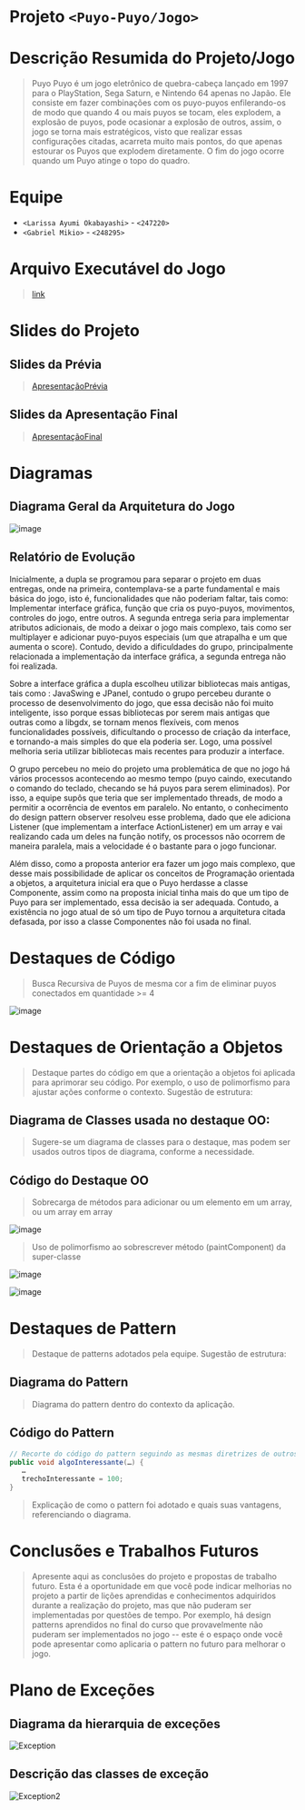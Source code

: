 # Projeto `<Puyo-Puyo/Jogo>`

# Descrição Resumida do Projeto/Jogo

> Puyo Puyo é um jogo eletrônico de quebra-cabeça lançado em 1997 para o PlayStation, Sega Saturn, e Nintendo 64 apenas no Japão. Ele consiste em fazer combinações com os puyo-puyos enfilerando-os de modo que quando 4 ou mais puyos se tocam, eles explodem, a explosão de puyos, pode ocasionar a explosão de outros, assim, o jogo se torna mais estratégicos, visto que realizar essas configurações citadas, acarreta muito mais pontos, do que apenas estourar os Puyos que explodem diretamente. O fim do jogo ocorre quando um Puyo atinge o topo do quadro.

# Equipe
* `<Larissa Ayumi Okabayashi>` - `<247220>`
* `<Gabriel Mikio>` - `<248295>`

# Arquivo Executável do Jogo

> [link](https://github.com/MC322MikioLari/Puyo/blob/main/RunnablePuyo.jar)

# Slides do Projeto

## Slides da Prévia

> [ApresentaçãoPrévia](https://github.com/MC322MikioLari/Puyo/files/9002192/ApresentacaoPrevia.pdf)

## Slides da Apresentação Final

> [ApresentaçãoFinal](https://user-images.githubusercontent.com/82288999/176686081-beae6b43-6753-46b7-9d45-a5dc2f9f6fdd.mp4)

# Diagramas

## Diagrama Geral da Arquitetura do Jogo
![image](https://user-images.githubusercontent.com/82288999/177216413-094807bb-bd31-4048-a2dd-385eab2e716d.png)

## Relatório de Evolução

Inicialmente, a dupla se programou para separar o projeto em duas entregas, onde na primeira, contemplava-se a parte fundamental e mais básica do jogo, isto é, funcionalidades que não poderiam faltar, tais como: Implementar interface gráfica, função que cria os puyo-puyos, movimentos, controles do jogo, entre outros. A segunda entrega seria para implementar atributos adicionais, de modo a deixar o jogo mais complexo, tais como ser multiplayer e adicionar puyo-puyos especiais (um que atrapalha e um que aumenta o score). Contudo, devido a dificuldades do grupo, principalmente relacionada a implementação da interface gráfica, a segunda entrega não foi realizada. 

Sobre a interface gráfica a dupla escolheu utilizar bibliotecas mais antigas, tais como : JavaSwing e JPanel, contudo o grupo percebeu durante o processo de desenvolvimento do jogo, que essa decisão não foi muito inteligente, isso porque essas bibliotecas por serem mais antigas que outras como a libgdx, se tornam menos flexíveis, com menos funcionalidades possíveis, dificultando o processo de criação da interface, e tornando-a mais simples do que ela poderia ser. Logo, uma possível melhoria seria utilizar bibliotecas mais recentes para produzir a interface.

O grupo percebeu no meio do projeto uma problemática de que no jogo há vários processos acontecendo ao mesmo tempo (puyo caindo, executando o comando do teclado, checando se há puyos para serem eliminados). Por isso, a equipe supôs que teria que ser implementado threads, de modo a permitir a ocorrência de eventos em paralelo. No entanto, o conhecimento do design pattern observer resolveu esse problema, dado que ele adiciona Listener (que implementam a interface ActionListener) em um array e vai realizando cada um deles na função notify, os processos não ocorrem de maneira paralela, mais a velocidade é o bastante para o jogo funcionar.

Além disso, como a proposta anterior era fazer um jogo mais complexo, que desse mais possibilidade de aplicar os conceitos de Programação orientada a objetos, a arquitetura inicial era que o Puyo herdasse a classe Componente, assim como na proposta inicial tinha mais do que um tipo de Puyo para ser implementado, essa decisão ia ser adequada. Contudo, a existência no jogo atual de só um tipo de Puyo tornou a arquitetura citada defasada, por isso a classe Componentes não foi usada no final. 


# Destaques de Código
> Busca Recursiva de Puyos de mesma cor a fim de eliminar puyos conectados em quantidade >= 4

![image](https://user-images.githubusercontent.com/82288999/177214914-8f03264f-2959-48ac-a7f1-d89f5ecf9ac3.png)

# Destaques de Orientação a Objetos
> Destaque partes do código em que a orientação a objetos foi aplicada para aprimorar seu código. Por exemplo, o uso de polimorfismo para ajustar ações conforme o contexto. Sugestão de estrutura:

## Diagrama de Classes usada no destaque OO:
> Sugere-se um diagrama de classes para o destaque, mas podem ser usados outros tipos de diagrama, conforme a necessidade.

## Código do Destaque OO
> Sobrecarga de métodos para adicionar ou um elemento em um array, ou um array em array

![image](https://user-images.githubusercontent.com/82288999/177216078-822c0a18-6ce3-4dce-9f4f-a2bb7af9c050.png)

> Uso de polimorfismo ao sobrescrever método (paintComponent) da super-classe 

![image](https://user-images.githubusercontent.com/82288999/177215776-8b044953-26d1-45ee-b300-4c8fa9828c6a.png)

![image](https://user-images.githubusercontent.com/82288999/177215909-09981611-1248-4d75-85b3-b1519cacb63e.png)

# Destaques de Pattern
> Destaque de patterns adotados pela equipe. Sugestão de estrutura:

## Diagrama do Pattern

> Diagrama do pattern dentro do contexto da aplicação.

## Código do Pattern

~~~java
// Recorte do código do pattern seguindo as mesmas diretrizes de outros destaques
public void algoInteressante(…) {
   …
   trechoInteressante = 100;
}
~~~

> Explicação de como o pattern foi adotado e quais suas vantagens, referenciando o diagrama.

# Conclusões e Trabalhos Futuros

> Apresente aqui as conclusões do projeto e propostas de trabalho futuro. Esta é a oportunidade em que você pode indicar melhorias no projeto a partir de lições aprendidas e conhecimentos adquiridos durante a realização do projeto, mas que não puderam ser implementadas por questões de tempo. Por exemplo, há design patterns aprendidos no final do curso que provavelmente não puderam ser implementados no jogo -- este é o espaço onde você pode apresentar como aplicaria o pattern no futuro para melhorar o jogo.

# Plano de Exceções

## Diagrama da hierarquia de exceções

![Exception](https://user-images.githubusercontent.com/82288999/177318851-35d5d5fb-4730-435d-aa03-46eda1f9d34b.png)

## Descrição das classes de exceção

![Exception2](https://user-images.githubusercontent.com/82288999/177318572-47223ca7-13e4-4f6c-922d-19d3c4ceb3d9.png)


